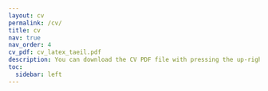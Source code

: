 ```yaml
---
layout: cv
permalink: /cv/
title: cv
nav: true
nav_order: 4
cv_pdf: cv_latex_taeil.pdf
description: You can download the CV PDF file with pressing the up-right button.
toc:
  sidebar: left
---
```

